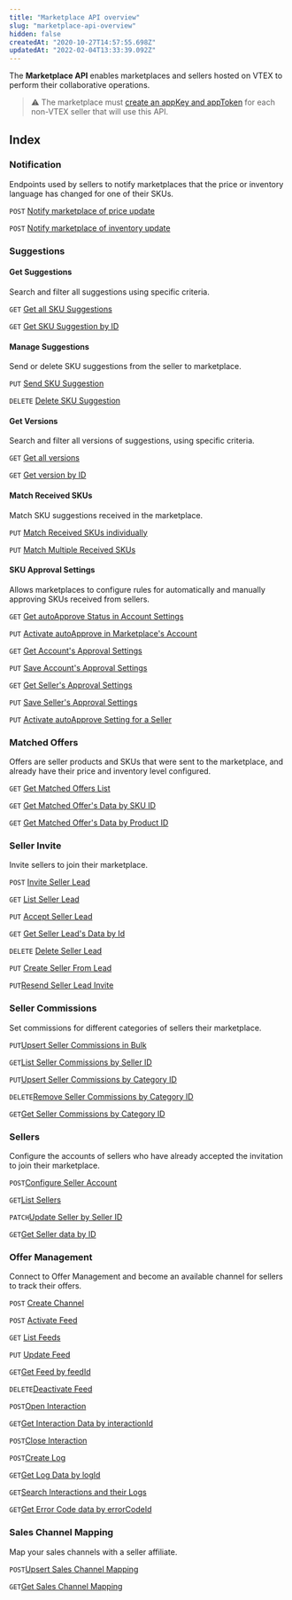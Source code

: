 ```yaml
---
title: "Marketplace API overview"
slug: "marketplace-api-overview"
hidden: false
createdAt: "2020-10-27T14:57:55.698Z"
updatedAt: "2022-02-04T13:33:39.092Z"
---
```


The **Marketplace API** enables marketplaces and sellers hosted on VTEX to perform their collaborative operations.  

>⚠️ The marketplace must [create an appKey and appToken](https://developers.vtex.com/docs/guides/getting-started-authentication) for each non-VTEX seller that will use this API.

## Index

### Notification

Endpoints used by sellers to notify marketplaces that the price or inventory language has changed for one of their SKUs.

`POST` [Notify marketplace of price update](https://developers.vtex.com/docs/api-reference/marketplace-apis#post-/notificator/-sellerId-/changenotification/-skuId-/price)

`POST` [Notify marketplace of inventory update](https://developers.vtex.com/docs/api-reference/marketplace-apis#post-/notificator/-sellerId-/changenotification/-skuId-/inventory)

### Suggestions

#### Get Suggestions

Search and filter all suggestions using specific criteria.

`GET` [Get all SKU Suggestions](https://developers.vtex.com/docs/api-reference/marketplace-apis-suggestions#get-/suggestions)

`GET` [Get SKU Suggestion by ID](https://developers.vtex.com/docs/api-reference/marketplace-apis-suggestions#get-/suggestions/-sellerId-/-sellerSkuId-)

#### Manage Suggestions

Send or delete SKU suggestions from the seller to marketplace.

`PUT` [Send SKU Suggestion](https://developers.vtex.com/docs/api-reference/marketplace-apis-suggestions#put-/suggestions/-sellerId-/-sellerSkuId-)

`DELETE` [Delete SKU Suggestion](https://developers.vtex.com/docs/api-reference/marketplace-apis-suggestions#delete-/suggestions/-sellerId-/-sellerSkuId-)

#### Get Versions

Search and filter all versions of suggestions, using specific criteria.

`GET` [Get all versions](https://developers.vtex.com/docs/api-reference/marketplace-apis-suggestions#get-/suggestions/-sellerId-/-sellerskuid-/versions)

`GET` [Get version by ID](https://developers.vtex.com/docs/api-reference/marketplace-apis-suggestions#get-/suggestions/-sellerId-/-sellerskuid-/versions/-version-)

#### Match Received SKUs

Match SKU suggestions received in the marketplace.

`PUT` [Match Received SKUs individually](https://developers.vtex.com/docs/api-reference/marketplace-apis-suggestions#put-/suggestions/-sellerId-/-sellerskuid-/versions/-version-/matches/-matchid-)

`PUT` [Match Multiple Received SKUs](https://developers.vtex.com/docs/api-reference/marketplace-apis-suggestions#put-/suggestions/matches/action/-actionName-)

#### SKU Approval Settings

Allows marketplaces to configure rules for automatically and manually approving SKUs received from sellers.

`GET` [Get autoApprove Status in Account Settings](https://developers.vtex.com/docs/api-reference/marketplace-apis-suggestions#get-/suggestions/configuration/autoapproval/toggle)

`PUT` [Activate autoApprove in Marketplace's Account](https://developers.vtex.com/docs/api-reference/marketplace-apis-suggestions#put-/suggestions/configuration/autoapproval/toggle)

`GET` [Get Account's Approval Settings](https://developers.vtex.com/docs/api-reference/marketplace-apis-suggestions#get-/suggestions/configuration)

`PUT` [Save Account's Approval Settings](https://developers.vtex.com/docs/api-reference/marketplace-apis-suggestions#put-/suggestions/configuration)

`GET` [Get Seller's Approval Settings](https://developers.vtex.com/docs/api-reference/marketplace-apis-suggestions#get-/suggestions/configuration/seller/-sellerId-)

`PUT` [Save Seller's Approval Settings](https://developers.vtex.com/docs/api-reference/marketplace-apis-suggestions#put-/suggestions/configuration/seller/-sellerId-)

`PUT` [Activate autoApprove Setting for a Seller](https://developers.vtex.com/docs/api-reference/marketplace-apis-suggestions#put-/suggestions/configuration/autoapproval/toggle/seller/-sellerId-)

### Matched Offers

Offers are seller products and SKUs that were sent to the marketplace, and already have their price and inventory level configured.

`GET` [Get Matched Offers List](https://developers.vtex.com/docs/api-reference/marketplace-apis#get-/offer-manager/pvt/offers)

`GET` [Get Matched Offer's Data by SKU ID](https://developers.vtex.com/docs/api-reference/marketplace-apis#get-/offer-manager/pvt/product/-productId-/sku/-skuId-)

`GET` [Get Matched Offer's Data by Product ID](https://developers.vtex.com/docs/api-reference/marketplace-apis#get-/offer-manager/pvt/product/-productId-)

### Seller Invite

Invite sellers to join their marketplace.

`POST` [Invite Seller Lead](https://developers.vtex.com/docs/api-reference/marketplace-apis/#post-/seller-register/pvt/seller-leads)

`GET` [List Seller Lead](https://developers.vtex.com/docs/api-reference/marketplace-apis/#get-/seller-register/pvt/seller-leads)

`PUT` [Accept Seller Lead](https://developers.vtex.com/docs/api-reference/marketplace-apis/#put-/seller-register/pvt/seller-leads/-sellerLeadId-)

`GET` [Get Seller Lead's Data by Id](https://developers.vtex.com/docs/api-reference/marketplace-apis/#get-/seller-register/pvt/seller-leads/-sellerLeadId-)

`DELETE` [Delete Seller Lead](https://developers.vtex.com/docs/api-reference/marketplace-apis/#get-/seller-register/pvt/seller-leads/-sellerLeadId-)

`PUT` [Create Seller From Lead](https://developers.vtex.com/docs/api-reference/marketplace-apis/#put-/seller-register/pvt/seller-leads/-sellerLeadId-/seller)

`PUT`[Resend Seller Lead Invite](https://developers.vtex.com/docs/api-reference/marketplace-apis/#put-/seller-register/pvt/seller-leads/-sellerLeadId-/status)  

### Seller Commissions  

Set commissions for different categories of sellers their marketplace.  

`PUT`[Upsert Seller Commissions in Bulk](https://developers.vtex.com/docs/api-reference/marketplace-apis/#put-/seller-register/pvt/sellers/-sellerId-/commissions/categories)  

`GET`[List Seller Commissions by Seller ID](https://developers.vtex.com/docs/api-reference/marketplace-apis/#get-/seller-register/pvt/sellers/-sellerId-/commissions)  

`PUT`[Upsert Seller Commissions by Category ID](https://developers.vtex.com/docs/api-reference/marketplace-apis/#put-/seller-register/pvt/sellers/-sellerId-/commissions/-categoryId-)  

`DELETE`[Remove Seller Commissions by Category ID](https://developers.vtex.com/docs/api-reference/marketplace-apis/#delete-/seller-register/pvt/sellers/-sellerId-/commissions/-categoryId-)  

`GET`[Get Seller Commissions by Category ID](https://developers.vtex.com/docs/api-reference/marketplace-apis/#get-/seller-register/pvt/sellers/-sellerId-/commissions/-categoryId-)  

### Sellers  

Configure the accounts of sellers who have already accepted the invitation to join their marketplace.  

`POST`[Configure Seller Account](https://developers.vtex.com/docs/api-reference/marketplace-apis/#post-/seller-register/pvt/sellers)  

`GET`[List Sellers](https://developers.vtex.com/docs/api-reference/marketplace-apis/#get-/seller-register/pvt/sellers)  

`PATCH`[Update Seller by Seller ID](https://developers.vtex.com/docs/api-reference/marketplace-apis/#patch-/seller-register/pvt/sellers/-sellerId-)  

`GET`[Get Seller data by ID](https://developers.vtex.com/docs/api-reference/marketplace-apis/#get-/seller-register/pvt/sellers/-sellerId-)  

### Offer Management  

Connect to Offer Management and become an available channel for sellers to track their offers.

`POST` [Create Channel](https://developers.vtex.com/docs/api-reference/marketplace-apis-offer-management/#post-/api/sent-offers/channels)

`POST` [Activate Feed](https://developers.vtex.com/docs/api-reference/marketplace-apis-offer-management/#post-/api/sent-offers/feeds)

`GET` [List Feeds](https://developers.vtex.com/docs/api-reference/marketplace-apis-offer-management/#get-/api/sent-offers/feeds)

`PUT` [Update Feed](https://developers.vtex.com/docs/api-reference/marketplace-apis-offer-management/#put-/api/sent-offers/feeds/-feedId-)

`GET`[Get Feed by feedId](https://developers.vtex.com/docs/api-reference/marketplace-apis-offer-management/#get-/api/sent-offers/feeds/-feedId-)  

`DELETE`[Deactivate Feed](https://developers.vtex.com/docs/api-reference/marketplace-apis-offer-management/#delete-/api/sent-offers/feeds/-feedId-)  

`POST`[Open Interaction](https://developers.vtex.com/docs/api-reference/marketplace-apis-offer-management/#post-/api/sent-offers/feeds/-feedId-/skus/-skuId-/interactions)  

`GET`[Get Interaction Data by interactionId](https://developers.vtex.com/docs/api-reference/marketplace-apis-offer-management/#get-/api/sent-offers/feeds/-feedId-/skus/-skuId-/interactions/-interactionId-)  

`POST`[Close Interaction](https://developers.vtex.com/docs/api-reference/marketplace-apis-offer-management/#post-/api/sent-offers/feeds/-feedId-/skus/-skuId-/interactions/-interactionId-/close)  

`POST`[Create Log](https://developers.vtex.com/docs/api-reference/marketplace-apis-offer-management/#post-/api/sent-offers/feeds/-feedId-/skus/-skuId-/interactions/-interactionId-/logs)  

`GET`[Get Log Data by logId](https://developers.vtex.com/docs/api-reference/marketplace-apis-offer-management/#get-/api/sent-offers/feeds/-feedId-/skus/-skuId-/interactions/-interactionId-/logs/-logId-)  

`GET`[Search Interactions and their Logs](https://developers.vtex.com/docs/api-reference/marketplace-apis-offer-management/#get-/api/sent-offers/search/interactions)  

`GET`[Get Error Code data by errorCodeId](https://developers.vtex.com/docs/api-reference/marketplace-apis-offer-management/#get-/api/sent-offers/error-codes/-errorCodeId-)  

### Sales Channel Mapping  

Map your sales channels with a seller affiliate.  

`POST`[Upsert Sales Channel Mapping](https://developers.vtex.com/docs/api-reference/marketplace-apis/#put-/seller-register/pvt/sellers/-sellerId-/sales-channel/mapping)  

`GET`[Get Sales Channel Mapping](https://developers.vtex.com/docs/api-reference/marketplace-apis/#get-/seller-register/pvt/sellers/-sellerId-/sales-channel/mapping)  
